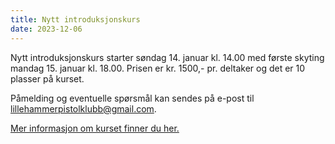 ```yaml
---
title: Nytt introduksjonskurs
date: 2023-12-06
---
```

Nytt introduksjonskurs starter søndag 14. januar kl. 14.00 med første skyting mandag 15. januar kl.
18.00. Prisen er kr. 1500,- pr. deltaker og det er 10 plasser på kurset.

Påmelding og eventuelle spørsmål kan sendes på e-post til
[lillehammerpistolklubb@gmail.com](mailto:lillehammerpistolklubb@gmail.com).

[Mer informasjon om kurset finner du her.](/kurs/)
